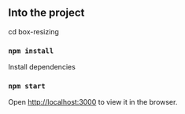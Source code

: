 
## Into the project

cd box-resizing

### `npm install`

Install dependencies


### `npm start`

Open [http://localhost:3000](http://localhost:3000) to view it in the browser.



